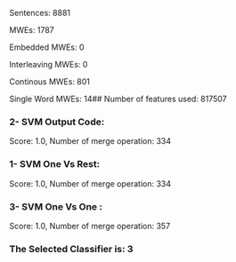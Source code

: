 Sentences: 8881

MWEs: 1787

Embedded MWEs: 0

Interleaving MWEs: 0

Continous MWEs: 801

Single Word MWEs: 14## Number of features used: 817507

### 2- SVM Output Code: 
Score: 1.0, Number of merge operation: 334
### 1- SVM One Vs Rest: 
Score: 1.0, Number of merge operation: 334
### 3- SVM One Vs One : 
Score: 1.0, Number of merge operation: 357
### The Selected Classifier is: 3
